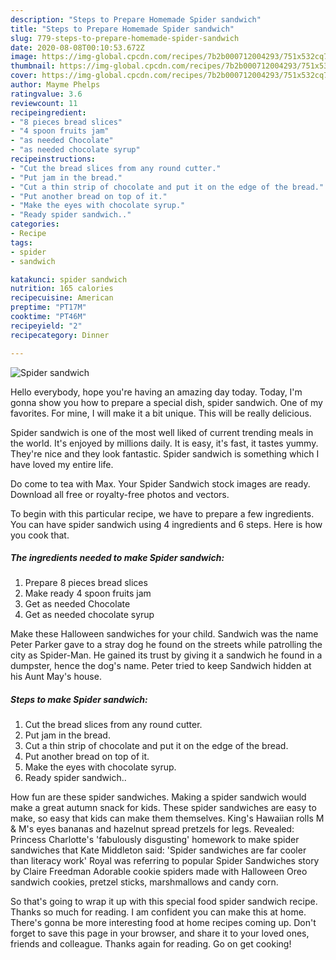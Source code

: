 ```yaml
---
description: "Steps to Prepare Homemade Spider sandwich"
title: "Steps to Prepare Homemade Spider sandwich"
slug: 779-steps-to-prepare-homemade-spider-sandwich
date: 2020-08-08T00:10:53.672Z
image: https://img-global.cpcdn.com/recipes/7b2b000712004293/751x532cq70/spider-sandwich-recipe-main-photo.jpg
thumbnail: https://img-global.cpcdn.com/recipes/7b2b000712004293/751x532cq70/spider-sandwich-recipe-main-photo.jpg
cover: https://img-global.cpcdn.com/recipes/7b2b000712004293/751x532cq70/spider-sandwich-recipe-main-photo.jpg
author: Mayme Phelps
ratingvalue: 3.6
reviewcount: 11
recipeingredient:
- "8 pieces bread slices"
- "4 spoon fruits jam"
- "as needed Chocolate"
- "as needed chocolate syrup"
recipeinstructions:
- "Cut the bread slices from any round cutter."
- "Put jam in the bread."
- "Cut a thin strip of chocolate and put it on the edge of the bread."
- "Put another bread on top of it."
- "Make the eyes with chocolate syrup."
- "Ready spider sandwich.."
categories:
- Recipe
tags:
- spider
- sandwich

katakunci: spider sandwich 
nutrition: 165 calories
recipecuisine: American
preptime: "PT17M"
cooktime: "PT46M"
recipeyield: "2"
recipecategory: Dinner

---
```



![Spider sandwich](https://img-global.cpcdn.com/recipes/7b2b000712004293/751x532cq70/spider-sandwich-recipe-main-photo.jpg)

Hello everybody, hope you're having an amazing day today. Today, I'm gonna show you how to prepare a special dish, spider sandwich. One of my favorites. For mine, I will make it a bit unique. This will be really delicious.

Spider sandwich is one of the most well liked of current trending meals in the world. It's enjoyed by millions daily. It is easy, it's fast, it tastes yummy. They're nice and they look fantastic. Spider sandwich is something which I have loved my entire life.

Do come to tea with Max. Your Spider Sandwich stock images are ready. Download all free or royalty-free photos and vectors.


To begin with this particular recipe, we have to prepare a few ingredients. You can have spider sandwich using 4 ingredients and 6 steps. Here is how you cook that.

<!--inarticleads1-->

##### The ingredients needed to make Spider sandwich:

1. Prepare 8 pieces bread slices
1. Make ready 4 spoon fruits jam
1. Get as needed Chocolate
1. Get as needed chocolate syrup


Make these Halloween sandwiches for your child. Sandwich was the name Peter Parker gave to a stray dog he found on the streets while patrolling the city as Spider-Man. He gained its trust by giving it a sandwich he found in a dumpster, hence the dog&#39;s name. Peter tried to keep Sandwich hidden at his Aunt May&#39;s house. 

<!--inarticleads2-->

##### Steps to make Spider sandwich:

1. Cut the bread slices from any round cutter.
1. Put jam in the bread.
1. Cut a thin strip of chocolate and put it on the edge of the bread.
1. Put another bread on top of it.
1. Make the eyes with chocolate syrup.
1. Ready spider sandwich..


How fun are these spider sandwiches. Making a spider sandwich would make a great autumn snack for kids. These spider sandwiches are easy to make, so easy that kids can make them themselves. King&#39;s Hawaiian rolls M &amp; M&#39;s eyes bananas and hazelnut spread pretzels for legs. Revealed: Princess Charlotte&#39;s &#39;fabulously disgusting&#39; homework to make spider sandwiches that Kate Middleton said: &#39;Spider sandwiches are far cooler than literacy work&#39; Royal was referring to popular Spider Sandwiches story by Claire Freedman Adorable cookie spiders made with Halloween Oreo sandwich cookies, pretzel sticks, marshmallows and candy corn. 

So that's going to wrap it up with this special food spider sandwich recipe. Thanks so much for reading. I am confident you can make this at home. There's gonna be more interesting food at home recipes coming up. Don't forget to save this page in your browser, and share it to your loved ones, friends and colleague. Thanks again for reading. Go on get cooking!
